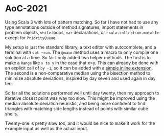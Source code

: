 # AoC-2021

Using Scala 3 with lots of pattern matching. So far I have not had to use any type annotations outside of method signatures, import statements in problem objects, `while` loops, `var` declarations, or `scala.collection.mutable` except for `PriorityQueue`.


My setup is just the standard library, a text editor with autocomplete, and a terminal with `sbt ~run`. The `@main` method uses a macro to only compile one solution at a time. So far I only added two helper methods. The first is to make a `Range` like `x to y` in the case that x>y. This can already be done with an explicit call of `by -1`, so it can be added with a [simple inline extension](https://github.com/mayhd3/AoC-2021/blob/master/Main.scala#L1). The second is a non-comparative median using the bisection method to minimize absolute deviations, inspired by day seven and used again in day ten. 

So far all the solutions performed well until day twenty, then my approach to iterative closest point was way too slow. This might be improved using the median absolute deviation heuristic, and being more confident to find triangles with matching side lengths instead of points with similar cube shells.

Twenty-one is pretty slow too, and it would be nice to make it work for the example input as well as the actual input.

